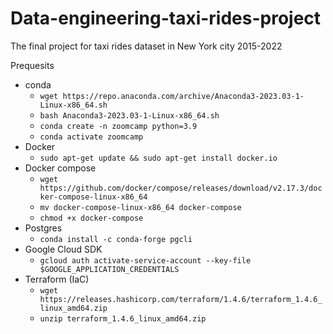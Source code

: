 # Data-engineering-taxi-rides-project
The final project for taxi rides dataset in New York city 2015-2022


Prequesits 
- conda
  - ``` wget https://repo.anaconda.com/archive/Anaconda3-2023.03-1-Linux-x86_64.sh ```
  - ```bash Anaconda3-2023.03-1-Linux-x86_64.sh```
  - ```conda create -n zoomcamp python=3.9```
  - ```conda activate zoomcamp```
- Docker
  - ```sudo apt-get update && sudo apt-get install docker.io```
- Docker compose
  - ```wget https://github.com/docker/compose/releases/download/v2.17.3/docker-compose-linux-x86_64```
  - ```mv docker-compose-linux-x86_64 docker-compose```
  - ```chmod +x docker-compose```
- Postgres
  - ```conda install -c conda-forge pgcli```
- Google Cloud SDK
  - ```gcloud auth activate-service-account --key-file $GOOGLE_APPLICATION_CREDENTIALS```
- Terraform (IaC)
  - ```wget https://releases.hashicorp.com/terraform/1.4.6/terraform_1.4.6_linux_amd64.zip```
  - ```unzip terraform_1.4.6_linux_amd64.zip```
